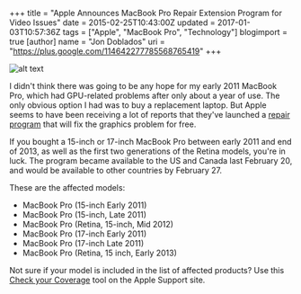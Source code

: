 +++
title = "Apple Announces MacBook Pro Repair Extension Program for Video Issues"
date = 2015-02-25T10:43:00Z
updated = 2017-01-03T10:57:36Z
tags = ["Apple", "MacBook Pro", "Technology"]
blogimport = true 
[author]
	name = "Jon Doblados"
	uri = "https://plus.google.com/114642277785568765419"
+++

![alt text](http://o.aolcdn.com/hss/storage/midas/1832ae613253d9905a62cc78a047028/201580477/macbook-pro-2011-630.jpg "Macbook Pro")

I didn't think there was going to be any hope for my early 2011 MacBook Pro, which had GPU-related problems after only about a year of use. The only obvious option I had was to buy a replacement laptop. But Apple seems to have been receiving a lot of reports that they've launched a [repair program](http://www.apple.com/asia/support/macbookpro-videoissues/) that will fix the graphics problem for free.

If you bought a 15-inch or 17-inch MacBook Pro between early 2011 and end of 2013, as well as the first two generations of the Retina models, you're in luck. The program became available to the US and Canada last February 20, and would be available to other countries by February 27.

These are the affected models:
- MacBook Pro (15-inch Early 2011)
- MacBook Pro (15-inch, Late 2011)
- MacBook Pro (Retina, 15-inch, Mid 2012)
- MacBook Pro (17-inch Early 2011)
- MacBook Pro (17-inch Late 2011)
- MacBook Pro (Retina, 15 inch, Early 2013)

Not sure if your model is included in the list of affected products? Use this [Check your Coverage](https://selfsolve.apple.com/agreementWarrantyDynamic.do) tool on the Apple Support site.
